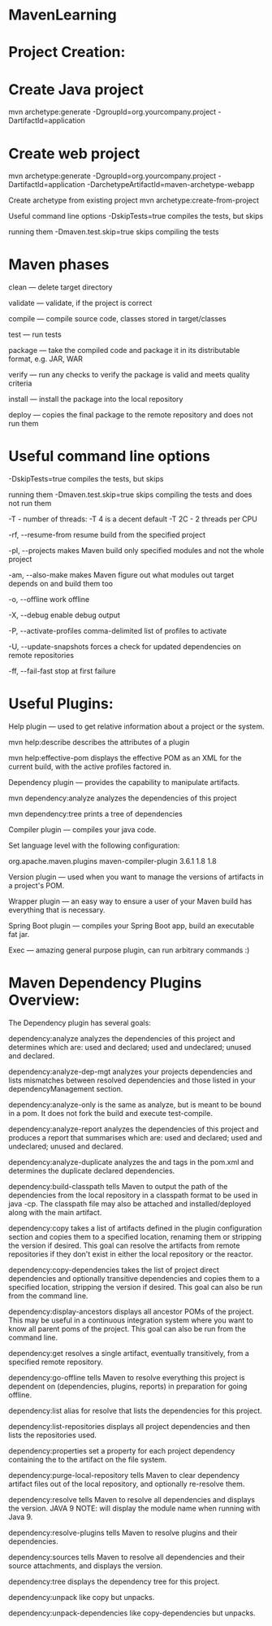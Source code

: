 # MavenLearning



Project Creation:
==================
Create Java project
=====================
mvn archetype:generate
-DgroupId=org.yourcompany.project
-DartifactId=application

Create web project
==========================
mvn archetype:generate
-DgroupId=org.yourcompany.project
-DartifactId=application
-DarchetypeArtifactId=maven-archetype-webapp

Create archetype from existing project
mvn archetype:create-from-project

Useful command line options
-DskipTests=true compiles the tests, but skips

running them
-Dmaven.test.skip=true skips compiling the tests


Maven phases
============================================================================================
clean — delete target directory

validate — validate, if the project is correct

compile — compile source code, classes stored in target/classes

test — run tests

package — take the compiled code and package it in its distributable format, e.g. JAR, WAR

verify — run any checks to verify the package is valid and meets quality criteria

install — install the package into the local repository

deploy — copies the final package to the remote repository and does not run them


Useful command line options
===========================================================================================
-DskipTests=true compiles the tests, but skips

running them
-Dmaven.test.skip=true skips compiling the tests and does not run them

-T - number of threads:
 -T 4 is a decent default
 -T 2C - 2 threads per CPU
 
-rf, --resume-from resume build from the specified project

-pl, --projects makes Maven build only specified modules and not the whole project

-am, --also-make makes Maven figure out what modules out target depends on and build them too

-o, --offline work offline

-X, --debug enable debug output

-P, --activate-profiles comma-delimited list of profiles to activate

-U, --update-snapshots forces a check for updated dependencies on remote repositories

-ff, --fail-fast stop at first failure

Useful Plugins:
===========================================================================================

Help plugin — used to get relative information about a project or the system.

mvn help:describe describes the attributes of a plugin

mvn help:effective-pom displays the effective POM as an XML for the current build, with the active profiles factored in.

Dependency plugin — provides the capability to manipulate artifacts.

mvn dependency:analyze analyzes the dependencies of this project

mvn dependency:tree prints a tree of dependencies

Compiler plugin — compiles your java code.

Set language level with the following configuration:

<plugin>
 <groupId>org.apache.maven.plugins</groupId>
 <artifactId>maven-compiler-plugin</
 artifactId>
 <version>3.6.1</version>
 <configuration>
 <source>1.8</source>
 <target>1.8</target>
 </configuration>
</plugin>

Version plugin — used when you want to manage the versions of artifacts in a project's POM.

Wrapper plugin — an easy way to ensure a user of your Maven build has everything that is necessary.

Spring Boot plugin — compiles your Spring Boot app, build an executable fat jar.

Exec — amazing general purpose plugin, can run arbitrary commands :) 

Maven Dependency Plugins Overview:
=========================================

The Dependency plugin has several goals:

dependency:analyze analyzes the dependencies of this project and determines which are: used and declared; used and undeclared; unused and declared.

dependency:analyze-dep-mgt analyzes your projects dependencies and lists mismatches between resolved dependencies and those listed in your dependencyManagement section.


dependency:analyze-only is the same as analyze, but is meant to be bound in a pom. It does not fork the build and execute test-compile.

dependency:analyze-report analyzes the dependencies of this project and produces a report that summarises which are: used and declared; used and undeclared; unused and declared.

dependency:analyze-duplicate analyzes the <dependencies/> and <dependencyManagement/> tags in the pom.xml and determines the duplicate declared dependencies.

dependency:build-classpath tells Maven to output the path of the dependencies from the local repository in a classpath format to be used in java -cp. The classpath file may also be attached and installed/deployed along with the main artifact.

dependency:copy takes a list of artifacts defined in the plugin configuration section and copies them to a specified location, renaming them or stripping the version if desired. This goal can resolve the artifacts from remote repositories if they don't exist in either the local repository or the reactor.

dependency:copy-dependencies takes the list of project direct dependencies and optionally transitive dependencies and copies them to a specified location, stripping the version if desired. This goal can also be run from the command line.

dependency:display-ancestors displays all ancestor POMs of the project. This may be useful in a continuous integration system where you want to know all parent poms of the project. This goal can also be run from the command line.

dependency:get resolves a single artifact, eventually transitively, from a specified remote repository.

dependency:go-offline tells Maven to resolve everything this project is dependent on (dependencies, plugins, reports) in preparation for going offline.

dependency:list alias for resolve that lists the dependencies for this project.

dependency:list-repositories displays all project dependencies and then lists the repositories used.

dependency:properties set a property for each project dependency containing the to the artifact on the file system.

dependency:purge-local-repository tells Maven to clear dependency artifact files out of the local repository, and optionally re-resolve them.

dependency:resolve tells Maven to resolve all dependencies and displays the version. JAVA 9 NOTE: will display the module name when running with Java 9.

dependency:resolve-plugins tells Maven to resolve plugins and their dependencies.

dependency:sources tells Maven to resolve all dependencies and their source attachments, and displays the version.

dependency:tree displays the dependency tree for this project.

dependency:unpack like copy but unpacks.

dependency:unpack-dependencies like copy-dependencies but unpacks.
